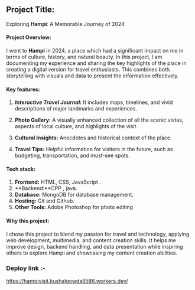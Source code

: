 ## Project Title:
Exploring **Hampi**:  A Memorable Journey of 2024

#### Project Overview:
I went to **Hampi** in 2024, a place which had a significant impact on me in terms of culture, history, and natural beauty. In this project, I am documenting my experience and sharing the key highlights of the place in creating a digital version for travel enthusiasts. This combines both storytelling with visuals and data to present the information effectively.


#### Key features:

1. ***Interactive Travel Journal:*** It includes maps, timelines, and vivid descriptions of major landmarks and experiences.

2. **Photo Gallery:** A visually enhanced collection of all the scenic vistas, aspects of local culture, and highlights of the visit.

3. **Cultural Insights:** Anecdotes and historical context of the place.

4. **Travel Tips:** Helpful information for visitors in the future, such as budgeting, transportation, and must-see spots.

#### Tech stack: 

1. **Frontend:** HTML, CSS, JavaScript .
2. **Backend:**CPP , java.
3. **Database:** MongoDB for database management.
4. **Hosting:** Git and Github.
5. **Other Tools:** Adobe Photoshop for photo editing

#### Why this project:

I chose this project to blend my passion for travel and technology, applying web development, multimedia, and content creation skills. It helps me improve design, backend handling, and data presentation while inspiring others to explore Hampi and showcasing my content creation abilities.

### Deploy link :-
https://hampivisit.kushalgowda8586.workers.dev/

